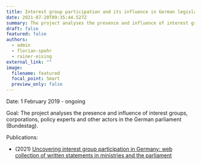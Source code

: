 ```yaml
---
title: Interest group participation and its influence in German legislation
date: 2021-07-20T09:35:44.527Z
summary: The project analyses the presence and influence of interest groups, corporations, policy experts and other actors in the German parliament (Bundestag)
draft: false
featured: false
authors:
  - admin
  - florian-spohr
  - rainer-eising
external_link: ""
image:
  filename: featured
  focal_point: Smart
  preview_only: false
---
```

Date: 1 February 2019 - ongoing

Goal: The project analyses the presence and influence of interest groups, corporations, policy experts and other actors in the German parliament (Bundestag).





Publications:

* (2021) [Uncovering interest group participation in Germany: web collection of written statements in ministries and the parliament](https://www.simon-ress.de/publication/uncovering-interest-group-participation-in-germany-web-collection-of-written-statements-in-ministries-and-the-parliament/)
